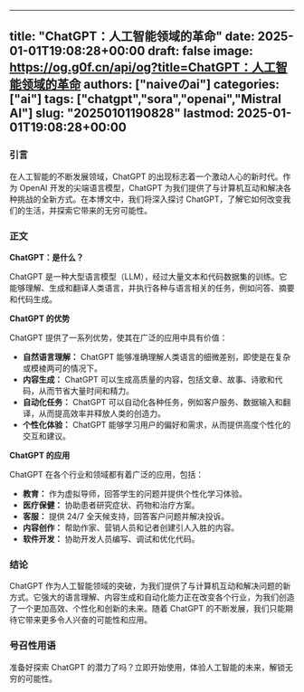 
---
title: "ChatGPT：人工智能领域的革命"
date: 2025-01-01T19:08:28+00:00
draft: false
image: https://og.g0f.cn/api/og?title=ChatGPT：人工智能领域的革命
authors: ["naiveのai"]
categories: ["ai"]
tags: ["chatgpt","sora","openai","Mistral AI"]
slug: "20250101190828"
lastmod: 2025-01-01T19:08:28+00:00
---
### 引言

在人工智能的不断发展领域，ChatGPT 的出现标志着一个激动人心的新时代。作为 OpenAI 开发的尖端语言模型，ChatGPT 为我们提供了与计算机互动和解决各种挑战的全新方式。在本博文中，我们将深入探讨 ChatGPT，了解它如何改变我们的生活，并探索它带来的无穷可能性。

### 正文

**ChatGPT：是什么？**

ChatGPT 是一种大型语言模型（LLM），经过大量文本和代码数据集的训练。它能够理解、生成和翻译人类语言，并执行各种与语言相关的任务，例如问答、摘要和代码生成。

**ChatGPT 的优势**

ChatGPT 提供了一系列优势，使其在广泛的应用中具有价值：

* **自然语言理解：** ChatGPT 能够准确理解人类语言的细微差别，即使是在复杂或模棱两可的情况下。
* **内容生成：** ChatGPT 可以生成高质量的内容，包括文章、故事、诗歌和代码，从而节省大量时间和精力。
* **自动化任务：** ChatGPT 可以自动化各种任务，例如客户服务、数据输入和翻译，从而提高效率并释放人类的创造力。
* **个性化体验：** ChatGPT 能够学习用户的偏好和需求，从而提供高度个性化的交互和建议。

**ChatGPT 的应用**

ChatGPT 在各个行业和领域都有着广泛的应用，包括：

* **教育：** 作为虚拟导师，回答学生的问题并提供个性化学习体验。
* **医疗保健：** 协助患者研究症状、药物和治疗方案。
* **客服：** 提供 24/7 全天候支持，回答客户问题并解决投诉。
* **内容创作：** 帮助作家、营销人员和记者创建引人入胜的内容。
* **软件开发：** 协助开发人员编写、调试和优化代码。

### 结论

ChatGPT 作为人工智能领域的突破，为我们提供了与计算机互动和解决问题的新方式。它强大的语言理解、内容生成和自动化能力正在改变各个行业，为我们创造了一个更加高效、个性化和创新的未来。随着 ChatGPT 的不断发展，我们只能期待它带来更多令人兴奋的可能性和应用。

### 号召性用语

准备好探索 ChatGPT 的潜力了吗？立即开始使用，体验人工智能的未来，解锁无穷的可能性。